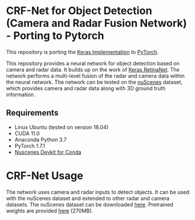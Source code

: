 # CRF-Net for Object Detection (Camera and Radar Fusion Network) - Porting to Pytorch

This repository is porting the [Keras Implementation](https://github.com/TUMFTM/CameraRadarFusionNet) to [PyTorch](https://pytorch.org/). 

This repository provides a neural network for object detection based on camera and radar data. It builds up on the work of [Keras RetinaNet](https://github.com/fizyr/keras-retinanet). 
The network performs a multi-level fusion of the radar and camera data within the neural network.
The network can be tested on the [nuScenes](https://www.nuscenes.org/) dataset, which provides camera and radar data along with 3D ground truth information.


## Requirements
- Linux Ubuntu (tested on version 18.04)
- CUDA 11.0
- Anaconda Python 3.7
- PyTorch 1.7.1
- [Nuscenes Devkit for Conda](https://github.com/LukeDeWaal/nuscenes_devkit) 


# CRF-Net Usage
The network uses camera and radar inputs to detect objects. It can be used with the nuScenes dataset and extended to other radar and camera datasets. The nuScenes dataset can be downloaded [here](https://www.nuscenes.org/download).
Pretrained weights are provided [here](https://syncandshare.lrz.de/dl/fi9RrjqLXyLZFuhwjk9KiKjc/crf_net.h5 ) (270MB).

